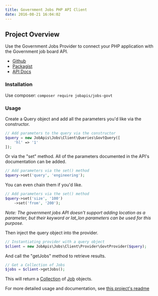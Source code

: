 ```yaml
---
title: Government Jobs PHP API Client
date: 2016-08-21 16:04:02
---
```


## Project Overview
Use the Government Jobs Provider to connect your PHP application with the Government job board API.

- [Github](https://github.com/jobapis/jobs-govt)
- [Packagist](https://packagist.org/packages/jobapis/jobs-govt)
- [API Docs](http://search.digitalgov.gov/developer/jobs.html)

### Installation

Use composer: `composer require jobapis/jobs-govt`

### Usage

Create a Query object and add all the parameters you'd like via the constructor.
 
```php
// Add parameters to the query via the constructor
$query = new JobApis\Jobs\Client\Queries\GovtQuery([
    'hl' => '1'
]);
```

Or via the "set" method. All of the parameters documented in the API's documentation can be added.

```php
// Add parameters via the set() method
$query->set('query', 'engineering');
```

You can even chain them if you'd like.

```php
// Add parameters via the set() method
$query->set('size', '100')
    ->set('from', '200');
```

*Note: The government jobs API doesn't support adding location as a parameter, but their keyword or lat_lon parameters can be used for this purpose.* 

Then inject the query object into the provider.

```php
// Instantiating provider with a query object
$client = new JobApis\Jobs\Client\Provider\GovtProvider($query);
```

And call the "getJobs" method to retrieve results.

```php
// Get a Collection of Jobs
$jobs = $client->getJobs();
```

This will return a [Collection](https://github.com/jobapis/jobs-common/blob/master/src/Collection.php) of [Job](https://github.com/jobapis/jobs-common/blob/master/src/Job.php) objects.

For more detailed usage and documentation, see [this project's readme](https://github.com/jobapis/jobs-govt#usage)
